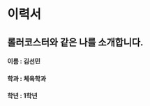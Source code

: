 이력서
======
롤러코스터와 같은 나를 소개합니다.
----------------------------------
#### 이름 : 김선민  
#### 학과 : 체육학과  
#### 학년 : 1학년  
